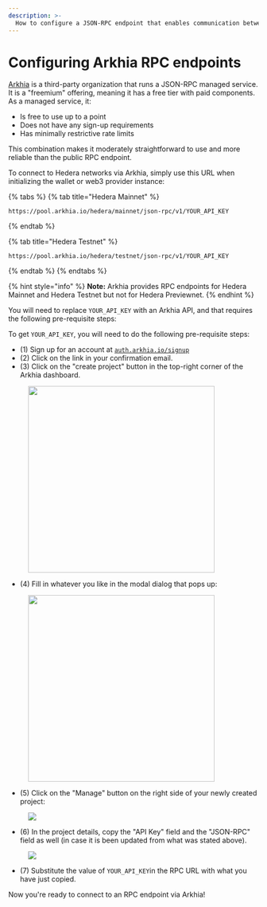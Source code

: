 ```yaml
---
description: >-
  How to configure a JSON-RPC endpoint that enables communication between EVM-compatible developer tools using Arkhia
---
```


# Configuring Arkhia RPC endpoints

[Arkhia](https://www.arkhia.io/features/#api-services) is a third-party organization that runs a JSON-RPC managed service. It is a "freemium" offering, meaning it has a free tier with paid components. As a managed service, it:

* Is free to use up to a point
* Does not have any sign-up requirements
* Has minimally restrictive rate limits

This combination makes it moderately straightforward to use and more reliable than the public RPC endpoint.

To connect to Hedera networks via Arkhia, simply use this URL when initializing the wallet or web3 provider instance:

{% tabs %}
{% tab title="Hedera Mainnet" %}
```
https://pool.arkhia.io/hedera/mainnet/json-rpc/v1/YOUR_API_KEY
```
{% endtab %}

{% tab title="Hedera Testnet" %}
```
https://pool.arkhia.io/hedera/testnet/json-rpc/v1/YOUR_API_KEY
```
{% endtab %}
{% endtabs %}

{% hint style="info" %}
**Note:** Arkhia provides RPC endpoints for Hedera Mainnet and Hedera Testnet but not for Hedera Previewnet.
{% endhint %}

You will need to replace `YOUR_API_KEY` with an Arkhia API, and that requires the following pre-requisite steps:

To get `YOUR_API_KEY`, you will need to do the following pre-requisite steps:

* (1) Sign up for an account at [`auth.arkhia.io/signup`](https://auth.arkhia.io/signup)
* (2) Click on the link in your confirmation email.
* (3) Click on the "create project" button in the top-right corner of the Arkhia dashboard.

<figure>

<img src="https://i.stack.imgur.com/JY5Ck.png" alt="" width="375" /><figcaption></figcaption></figure>

* (4) Fill in whatever you like in the modal dialog that pops up:

<figure>

<img src="https://i.stack.imgur.com/wYNj3.png" alt="" width="375" /><figcaption></figcaption></figure>

* (5) Click on the "Manage" button on the right side of your newly created project:

<figure>

![](https://i.stack.imgur.com/yhCQp.png)<figcaption></figcaption></figure>

* (6) In the project details, copy the "API Key" field and the "JSON-RPC" field as well (in case it is been updated from what was stated above).

<figure>

![](https://i.stack.imgur.com/f8A1b.png)<figcaption></figcaption></figure>

* (7) Substitute the value of `YOUR_API_KEY`in the RPC URL with what you have just copied.

Now you're ready to connect to an RPC endpoint via Arkhia!
